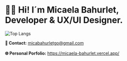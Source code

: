 <h1 style="font-weight: bold;" align="start" >👋🏽 Hi! I´m Micaela Bahurlet, <br> Developer & UX/UI Designer. </h1> 

![Top Langs](https://github-readme-stats.vercel.app/api/top-langs/?username=MicaBahurlet&layout=compact)


<td/>
<!--Languages and Tools Section Fron     
<h2 align="start">Stack Languages and Tools:</h2> 
<p align="start">
<img width="600px"  src="https://skillicons.dev/icons?i=html,css,js,npm,react,typescript,php,laravel,bootstrap,nodejs,express,mongo,mysql,styledcomponents,tailwind,sass,vite,wordpress perline=10"  /> 
   <br><br>
<img width="250px"  src="https://skillicons.dev/icons?i=postman,wordpress,git,github,vercel,figma,ps perline=10"  />
</p> t-->  


<!--Languages and Tools Section Back      
<h2 align="start">Stack Languages and Tools to Back-End:</h2> 
<p align="start">
<img width="200px"  src="https://skillicons.dev/icons?i=nodejs,express,mongo,postman,perline=10"  />
</p>
--> 


<!--Work to       
<h2 align="start">I work with:</h2> 
<p align="start">
<img width="200px"  src="https://skillicons.dev/icons?i=apple,vscode,wordpress,git,github,vercel,perline=10"  />
</p>
-->

<strong>	&#128233; Contact:</strong> micabahurletgo@gmail.com 
<br><br>
<strong>	🌐 Personal Porfolio:</strong> https://micaela-bahurlet.vercel.app/

   





